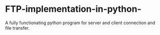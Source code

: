 # FTP-implementation-in-python-
A fully functionating python program for server and client connection and file transfer. 
